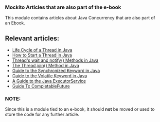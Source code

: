 ### Mockito Articles that are also part of the e-book

This module contains articles about Java Concurrency that are also part of an Ebook.

## Relevant articles:

- [Life Cycle of a Thread in Java](https://www.baeldung.com/java-thread-lifecycle)
- [How to Start a Thread in Java](https://www.baeldung.com/java-start-thread)
- [Thread's wait and notify() Methods in Java](https://www.baeldung.com/java-wait-notify)
- [The Thread.join() Method in Java](https://www.baeldung.com/java-thread-join)
- [Guide to the Synchronized Keyword in Java](https://www.baeldung.com/java-synchronized)
- [Guide to the Volatile Keyword in Java](https://www.baeldung.com/java-volatile)
- [A Guide to the Java ExecutorService](https://www.baeldung.com/java-executor-service-tutorial)
- [Guide To CompletableFuture](https://www.baeldung.com/java-completablefuture)

### NOTE:

Since this is a module tied to an e-book, it should **not** be moved or used to store the code for any further article.
